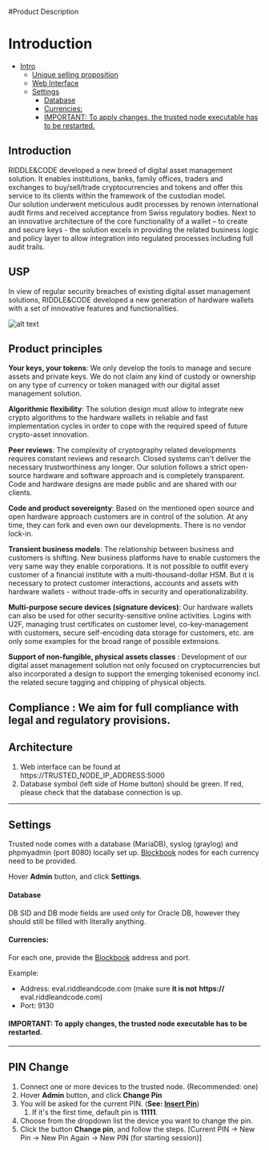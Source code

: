 #Product Description



# Introduction
- [Intro](#intro)
  - [Unique selling proposition](#USP)
  - [Web Interface](#web-interface)
  - [Settings](#settings)
      - [Database](#database)
      - [Currencies:](#currencies)
      - [IMPORTANT: To apply changes, the trusted node executable has to be restarted.](#important-to-apply-changes-the-trusted-node-executable-has-to-be-restarted)

## Introduction
RIDDLE&CODE developed a new breed of digital asset management solution. It enables institutions, banks, family offices, traders and exchanges to buy/sell/trade cryptocurrencies and tokens and offer this service to its clients within the framework of the custodian model.  
Our solution underwent meticulous audit processes by renown international audit firms and received acceptance from Swiss regulatory bodies. Next to an innovative architecture of the core functionality of a wallet – to create and secure keys - the solution excels in providing the related business logic and policy layer to allow integration into regulated processes including full audit trails. 

## USP

In view of regular security breaches of existing digital asset management solutions, RIDDLE&CODE developed a new generation of hardware wallets with a set of innovative features and functionalities.

![alt text](https://github.com/RiddleAndCode/trusted-node-manuals/blob/master/assets/USP.png "USP")


## Product principles 

**Your keys, your tokens**: We only develop the tools to manage and secure assets and private keys. We do not claim any kind of custody or ownership on any type of currency or token managed with our digital asset management solution.

**Algorithmic flexibility**: The solution design must allow to integrate new crypto algorithms to the hardware wallets in reliable and fast implementation cycles in order to cope with the required speed of future crypto-asset innovation.

**Peer reviews**: The complexity of cryptography related developments requires constant reviews and research. Closed systems can't deliver the necessary trustworthiness any longer. Our solution follows a strict open-source hardware and software approach and is completely transparent. Code and hardware designs are made public and are shared with our clients. 

**Code and product sovereignty**: Based on the mentioned open source and open hardware approach customers are in control of the solution. At any time, they can fork and even own our developments. There is no vendor lock-in. 

**Transient business models**: The relationship between business and customers is shifting. New business platforms have to enable customers the very same way they enable corporations. It is not possible to outfit every customer of a financial institute with a multi-thousand-dollar HSM. But it is necessary to protect customer interactions, accounts and assets with hardware wallets - without trade-offs in security and operationalizability. 

**Multi-purpose secure devices (signature devices)**: Our hardware wallets can also be used for other security-sensitive online activities. Logins with U2F, managing trust certificates on customer level, co-key-management with customers, secure self-encoding data storage for customers, etc.  are only some examples for the broad range of possible extensions. 

**Support of non-fungible, physical assets classes** : Development of our digital asset management solution not only focused on cryptocurrencies but also incorporated a design to support the emerging tokenised economy incl. the related secure tagging and chipping of physical objects. 

**Compliance** : We aim for full compliance with legal and regulatory provisions.
---
## Architecture
1. Web interface can be found at https://TRUSTED_NODE_IP_ADDRESS:5000
2. Database symbol (left side of Home button) should be green. If red, please check that the database connection is up.

---
## Settings

Trusted node comes with a database (MariaDB), syslog (graylog) and phpmyadmin (port 8080) locally set up. [Blockbook](https://github.com/trezor/blockbook/) nodes for each currency need to be provided.

Hover **Admin** button, and click **Settings**.

#### Database
DB SID and DB mode fields are used only for Oracle DB, however they should still be filled with  literally anything.
#### Currencies:
For each one, provide the [Blockbook](https://github.com/trezor/blockbook/) address and port. 

Example:
- Address: eval.riddleandcode.com (make sure **it is not** **https://** eval.riddleandcode.com)
- Port: 9130

#### IMPORTANT: To apply changes, the trusted node executable has to be restarted.
   
---
## PIN Change
1. Connect one or more devices to the trusted node. (Recommended: one)
2. Hover **Admin** button, and click **Change Pin**
3. You will be asked for the current PIN. (**See: [Insert Pin](#insert-pin)**)
   1. If it's the first time, default pin is **11111**.
4. Choose from the dropdown list the device you want to change the pin.
5. Click the button **Change pin**, and follow the steps. [Current PIN -> New Pin -> New Pin Again -> New PIN (for starting session)]


